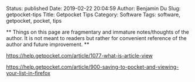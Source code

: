 Status: published
Date: 2019-02-22 20:04:59
Author: Benjamin Du
Slug: getpocket-tips
Title: Getpocket Tips
Category: Software
Tags: software, getpocket, pocket, tips

**
Things on this page are fragmentary and immature notes/thoughts of the author.
It is not meant to readers but rather for convenient reference of the author and future improvement.
**


https://help.getpocket.com/article/1077-what-is-article-view

https://help.getpocket.com/article/900-saving-to-pocket-and-viewing-your-list-in-firefox
